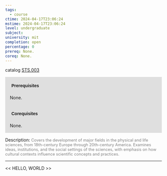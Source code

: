 ```yaml
---
tags:
  - course
ctime: 2024-04-17T23:06:24
mstime: 2024-04-17T23:06:24
level: undergraduate
subject: 
university: mit
completion: open
percentage: 0
prereq: None.
coreq: None.
---
```


catalog [STS.003](http://student.mit.edu/catalog/mSTSa.html#STS.003)

<span style="display: block; padding: 15px; background-color: rgb(100, 100, 100, 0.2);"><font id="m_prereq4178_0" style="display: block; font-family: Arial, sans-serif; font-weight: bold; padding: 5px">Prerequisites</font><br><span id="prereq4178_0">None.</span></span>
<span style="display: block; padding: 15px; background-color: rgb(100, 100, 100, 0.2);"><font id="m_coreq4178_0" style="display: block; font-family: Arial, sans-serif; font-weight: bold; padding: 5px">Corequisites</font><br><span id="coreq4178_0">None.</span></span>

<font style="">Description:</font>
<font style="color: grey; font-size: 0.8rem;">Covers the development of major fields in the physical and life sciences, from 18th-century Europe through 20th-century America. Examines ideas, institutions, and the social settings of the sciences, with emphasis on how cultural contexts influence scientific concepts and practices.</font>



---

<< HELLO, WORLD >>
